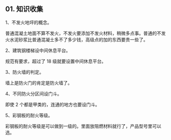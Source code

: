 ## 01. 知识收集

1、不发火地坪的概念。

普通混凝土地面不算不发火，不发火要添加不发火材料，稍微多点事。普通的不发火水泥砂浆比普通混凝土多不了多少钱，高级点的加的东西要贵一些了。

2、建筑钢楼梯设中间休息平台。

规范有要求，超过了 18 级就要设置中间休息平台。 

3、防火墙的判定。

墙上是防火门的肯定是防火墙了。

4、不同防火分区间设门斗。

即使 2 个都是甲类的，连通的地方也要设门斗。

5、彩钢板的耐火等级。

彩钢板的耐火等级是可以做到一级的。里面放阻燃材料就行了，产品型号里可以选。


